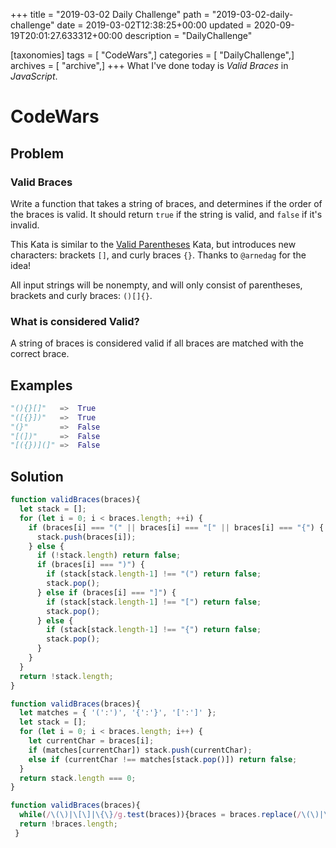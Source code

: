 +++
title = "2019-03-02 Daily Challenge"
path = "2019-03-02-daily-challenge"
date = 2019-03-02T12:38:25+00:00
updated = 2020-09-19T20:01:27.633312+00:00
description = "DailyChallenge"

[taxonomies]
tags = [ "CodeWars",]
categories = [ "DailyChallenge",]
archives = [ "archive",]
+++
What I've done today is *Valid Braces* in *JavaScript*.
<!-- more -->

# CodeWars

## Problem

### Valid Braces

Write a function that takes a string of braces, and determines if the order of the braces is valid. It should return `true` if the string is valid, and `false` if it's invalid.

This Kata is similar to the [Valid Parentheses](https://www.codewars.com/kata/valid-parentheses) Kata, but introduces new characters: brackets `[]`, and curly braces `{}`. Thanks to `@arnedag` for the idea!

All input strings will be nonempty, and will only consist of parentheses, brackets and curly braces: `()[]{}`.

### What is considered Valid?

A string of braces is considered valid if all braces are matched with the correct brace.

## Examples

```py
"(){}[]"   =>  True
"([{}])"   =>  True
"(}"       =>  False
"[(])"     =>  False
"[({})](]" =>  False
```

## Solution

```js
function validBraces(braces){
  let stack = [];
  for (let i = 0; i < braces.length; ++i) {
    if (braces[i] === "(" || braces[i] === "[" || braces[i] === "{") {
      stack.push(braces[i]);
    } else {
      if (!stack.length) return false;
      if (braces[i] === ")") {
        if (stack[stack.length-1] !== "(") return false;
        stack.pop();
      } else if (braces[i] === "]") {
        if (stack[stack.length-1] !== "[") return false;
        stack.pop();
      } else {
        if (stack[stack.length-1] !== "{") return false;
        stack.pop();
      } 
    }
  }
  return !stack.length;
}

function validBraces(braces){
  let matches = { '(':')', '{':'}', '[':']' };
  let stack = [];
  for (let i = 0; i < braces.length; i++) {
    let currentChar = braces[i];
    if (matches[currentChar]) stack.push(currentChar);
    else if (currentChar !== matches[stack.pop()]) return false;
  }
  return stack.length === 0; 
}

function validBraces(braces){
  while(/\(\)|\[\]|\{\}/g.test(braces)){braces = braces.replace(/\(\)|\[\]|\{\}/g,"")}
  return !braces.length;
 }
```